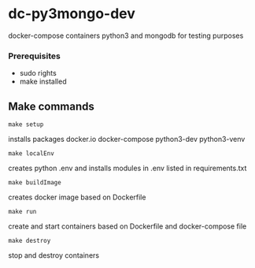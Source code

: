 # dc-py3mongo-dev

docker-compose containers python3 and mongodb for testing purposes



### Prerequisites 

 - sudo rights
 - make installed



## Make commands
 

```
make setup
```
installs packages docker.io docker-compose python3-dev python3-venv


```
make localEnv
```
creates python .env and installs modules in .env listed in requirements.txt


```
make buildImage
```
creates docker image based on Dockerfile


```
make run
```
create and start containers based on Dockerfile and docker-compose file 

```
make destroy
```
stop and destroy containers